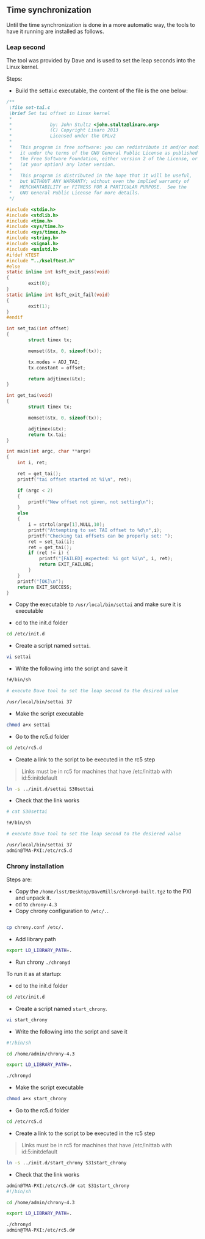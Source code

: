 ## Time synchronization

Until the time synchronization is done in a more automatic way, the tools to have it running are installed as follows.

### Leap second

The tool was provided by Dave and is used to set the leap seconds into the Linux kernel.

Steps:

- Build the settai.c executable, the content of the file is the one below:

```c
/**
 \file set-tai.c
 \brief Set tai offset in Linux kernel
 *
 *              by: John Stultz <john.stultz@linaro.org>
 *              (C) Copyright Linaro 2013
 *              Licensed under the GPLv2
 *
 *   This program is free software: you can redistribute it and/or modify
 *   it under the terms of the GNU General Public License as published by
 *   the Free Software Foundation, either version 2 of the License, or
 *   (at your option) any later version.
 *
 *   This program is distributed in the hope that it will be useful,
 *   but WITHOUT ANY WARRANTY; without even the implied warranty of
 *   MERCHANTABILITY or FITNESS FOR A PARTICULAR PURPOSE.  See the
 *   GNU General Public License for more details.
 */

#include <stdio.h>
#include <stdlib.h>
#include <time.h>
#include <sys/time.h>
#include <sys/timex.h>
#include <string.h>
#include <signal.h>
#include <unistd.h>
#ifdef KTEST
#include "../kselftest.h"
#else
static inline int ksft_exit_pass(void)
{
        exit(0);
}
static inline int ksft_exit_fail(void)
{
        exit(1);
}
#endif

int set_tai(int offset)
{
        struct timex tx;

        memset(&tx, 0, sizeof(tx));

        tx.modes = ADJ_TAI;
        tx.constant = offset;

        return adjtimex(&tx);
}

int get_tai(void)
{
        struct timex tx;

        memset(&tx, 0, sizeof(tx));

        adjtimex(&tx);
        return tx.tai;
}

int main(int argc, char **argv)
{
    int i, ret;

    ret = get_tai();
    printf("tai offset started at %i\n", ret);

    if (argc < 2)
    {
        printf("New offset not given, not setting\n");
    }
    else
    {
        i = strtol(argv[1],NULL,10);
        printf("Attempting to set TAI offset to %d\n",i);
        printf("Checking tai offsets can be properly set: ");
        ret = set_tai(i);
        ret = get_tai();
        if (ret != i) {
            printf("[FAILED] expected: %i got %i\n", i, ret);
            return EXIT_FAILURE;
        }
    }
    printf("[OK]\n");
    return EXIT_SUCCESS;
}

```

- Copy the executable to `/usr/local/bin/settai` and make sure it is executable

- cd to the init.d folder

```bash
cd /etc/init.d
```

- Create a script named `settai`.

```bash
vi settai
```

- Write the following into the script and save it

```bash
!#/bin/sh

# execute Dave tool to set the leap second to the desired value

/usr/local/bin/settai 37

```

- Make the script executable

```bash
chmod a+x settai
```

- Go to the rc5.d folder

```bash
cd /etc/rc5.d
```

- Create a link to the script to be executed in the rc5 step

> Links must be in rc5 for machines that have /etc/inittab with id:5:initdefault

```bash
ln -s ../init.d/settai S30settai
```

- Check that the link works

```bash
# cat S30settai

!#/bin/sh

# execute Dave tool to set the leap second to the desiered value

/usr/local/bin/settai 37
admin@TMA-PXI:/etc/rc5.d
```

### Chrony installation

Steps are:

- Copy the `/home/lsst/Desktop/DaveMills/chronyd-built.tgz` to the PXI and unpack it.
- cd to `chrony-4.3`
- Copy chrony configuration to `/etc/.`.

```bash

cp chrony.conf /etc/.

```

- Add library path

```bash
export LD_LIBRARY_PATH=.
```

- Run chrony `./chronyd`

To run it as at startup:

- cd to the init.d folder

```bash
cd /etc/init.d
```

- Create a script named `start_chrony`.

```bash
vi start_chrony
```

- Write the following into the script and save it

```bash
#!/bin/sh

cd /home/admin/chrony-4.3

export LD_LIBRARY_PATH=.

./chronyd
```

- Make the script executable

```bash
chmod a+x start_chrony
```

- Go to the rc5.d folder

```bash
cd /etc/rc5.d
```

- Create a link to the script to be executed in the rc5 step

> Links must be in rc5 for machines that have /etc/inittab with id:5:initdefault

```bash
ln -s ../init.d/start_chrony S31start_chrony
```

- Check that the link works

```bash
admin@TMA-PXI:/etc/rc5.d# cat S31start_chrony
#!/bin/sh

cd /home/admin/chrony-4.3

export LD_LIBRARY_PATH=.

./chronyd
admin@TMA-PXI:/etc/rc5.d#
```

